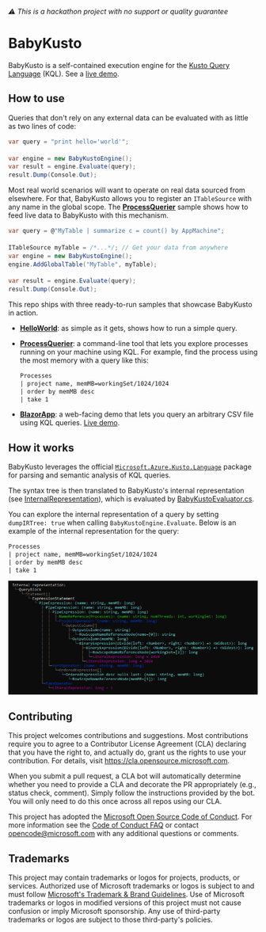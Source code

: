 _⚠ This is a hackathon project with no support or quality guarantee_

# BabyKusto

BabyKusto is a self-contained execution engine for the [Kusto Query Language](https://docs.microsoft.com/en-us/azure/data-explorer/kusto/query/) (KQL). See a [live demo](https://babykusto.azurewebsites.net/).


## How to use

Queries that don't rely on any external data can be evaluated with as little as two lines of code:

```cs
var query = "print hello='world'";

var engine = new BabyKustoEngine();
var result = engine.Evaluate(query);
result.Dump(Console.Out);
```

Most real world scenarios will want to operate on real data sourced from elsewhere.
For that, BabyKusto allows you to register an `ITableSource` with any name in the global scope.
The [**ProcessQuerier**](./samples/BabyKusto.ProcessQuerier) sample
shows how to feed live data to BabyKusto with this mechanism.

```cs
var query = @"MyTable | summarize c = count() by AppMachine";

ITableSource myTable = /*...*/; // Get your data from anywhere
var engine = new BabyKustoEngine();
engine.AddGlobalTable("MyTable", myTable);

var result = engine.Evaluate(query);
result.Dump(Console.Out);
```

This repo ships with three ready-to-run samples that showcase BabyKusto in action.

* [**HelloWorld**](./samples/BabyKusto.HelloWorld): as simple as it gets, shows how to run a simple query.

* [**ProcessQuerier**](./samples/BabyKusto.ProcessQuerier): a command-line tool that lets you explore processes running on your machine using KQL. For example, find the process using the most memory with a query like this:
  ```
  Processes
  | project name, memMB=workingSet/1024/1024
  | order by memMB desc
  | take 1
  ```

* [**BlazorApp**](./samples/BabyKusto.BlazorApp): a web-facing demo that lets you query an arbitrary CSV file using KQL queries. [Live demo](https://babykusto.azurewebsites.net/).


## How it works

BabyKusto leverages the official [`Microsoft.Azure.Kusto.Language`](https://www.nuget.org/packages/Microsoft.Azure.Kusto.Language/) package for parsing and semantic analysis of KQL queries.

The syntax tree is then translated to BabyKusto's internal representation (see [InternalRepresentation](./src/BabyKusto.Core/InternalRepresentation)), which is evaluated by [BabyKustoEvaluator.cs](./src/BabyKusto.Core/Evaluation/BabyKustoEvaluator.cs).

You can explore the internal representation of a query by setting `dumpIRTree: true` when calling `BabyKustoEngine.Evaluate`.
Below is an example of the internal representation for the query:

```
Processes
| project name, memMB=workingSet/1024/1024
| order by memMB desc
| take 1
```

![Internal representation outputs](./docs/internal-representation.png)

## Contributing

This project welcomes contributions and suggestions.  Most contributions require you to agree to a
Contributor License Agreement (CLA) declaring that you have the right to, and actually do, grant us
the rights to use your contribution. For details, visit https://cla.opensource.microsoft.com.

When you submit a pull request, a CLA bot will automatically determine whether you need to provide
a CLA and decorate the PR appropriately (e.g., status check, comment). Simply follow the instructions
provided by the bot. You will only need to do this once across all repos using our CLA.

This project has adopted the [Microsoft Open Source Code of Conduct](https://opensource.microsoft.com/codeofconduct/).
For more information see the [Code of Conduct FAQ](https://opensource.microsoft.com/codeofconduct/faq/) or
contact [opencode@microsoft.com](mailto:opencode@microsoft.com) with any additional questions or comments.

## Trademarks

This project may contain trademarks or logos for projects, products, or services. Authorized use of Microsoft 
trademarks or logos is subject to and must follow 
[Microsoft's Trademark & Brand Guidelines](https://www.microsoft.com/en-us/legal/intellectualproperty/trademarks/usage/general).
Use of Microsoft trademarks or logos in modified versions of this project must not cause confusion or imply Microsoft sponsorship.
Any use of third-party trademarks or logos are subject to those third-party's policies.
